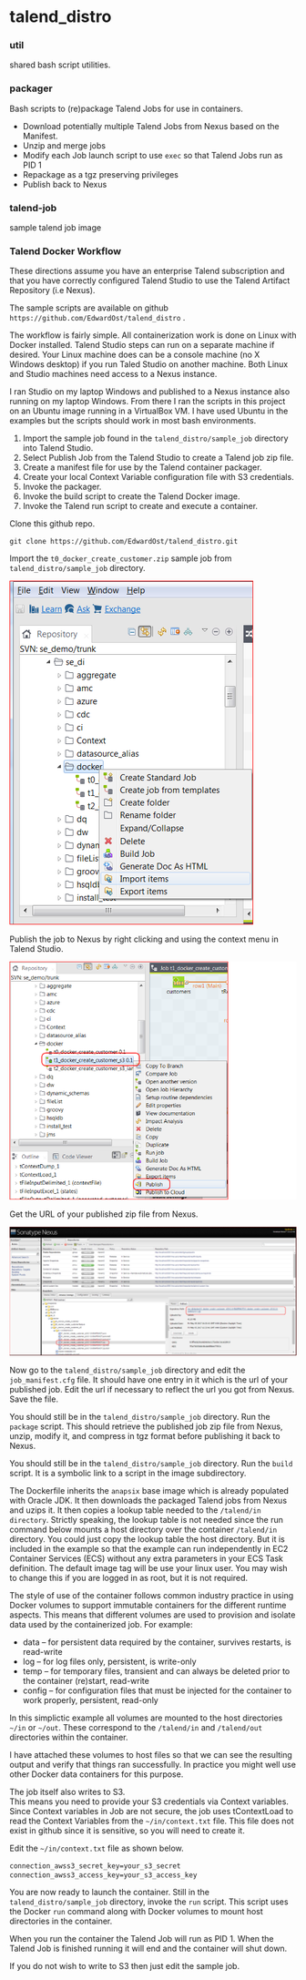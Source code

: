 # talend_distro

### util

shared bash script utilities.

### packager

Bash scripts to (re)package Talend Jobs for use in containers.

* Download potentially multiple Talend Jobs from Nexus based on the Manifest.
* Unzip and merge jobs
* Modify each Job launch script to use `exec` so that Talend Jobs run as PID 1
* Repackage as a tgz preserving privileges
* Publish back to Nexus

### talend-job

sample talend job image

### Talend Docker Workflow

These directions assume you have an enterprise Talend subscription and that you have correctly configured Talend Studio to use the Talend Artifact Repository (i.e Nexus).

The sample scripts are available on github `https://github.com/EdwardOst/talend_distro` .

The workflow is fairly simple.
All containerization work is done on Linux with Docker installed.
Talend Studio steps can run on a separate machine if desired.
Your Linux machine does can be a console machine (no X Windows desktop) if you run Taled Studio on another machine.
Both Linux and Studio machines need access to a Nexus instance.

I ran Studio on my laptop Windows and published to a Nexus instance also running on my laptop Windows.
From there I ran the scripts in this project on an Ubuntu image running in a VirtualBox VM.
I have used Ubuntu in the examples but the scripts should work in most bash environments.

1.  Import the sample job found in the `talend_distro/sample_job` directory into Talend Studio. 
2.  Select Publish Job from the Talend Studio to create a Talend job zip file.
3.  Create a manifest file for use by the Talend container packager.
4.  Create your local Context Variable configuration file with S3 credentials.
5.  Invoke the packager.
6.  Invoke the build script to create the Talend Docker image.
7.  Invoke the Talend run script to create and execute a container.

Clone this github repo.

    git clone https://github.com/EdwardOst/talend_distro.git

Import the `t0_docker_create_customer.zip` sample job from `talend_distro/sample_job` directory.

![import_job](pictures/00_import_job_a.png)

Publish the job to Nexus by right clicking and using the context menu in Talend Studio.

![publish job](pictures/01_publish_job.png)

Get the URL of your published zip file from Nexus.

![get nexus job url](pictures/02_nexus_get_job_url.png)

Now go to the `talend_distro/sample_job` directory and edit the `job_manifest.cfg` file.
It should have one entry in it which is the url of your published job.
Edit the url if necessary to reflect the url you got from Nexus.  Save the file.

You should still be in the `talend_distro/sample_job` directory.
Run the `package` script.
This should retrieve the published job zip file from Nexus, unzip, modify it, and compress in tgz format before publishing it back to Nexus.
 
You should still be in the `talend_distro/sample_job` directory.
Run the `build` script.
It is a symbolic link to a script in the image subdirectory.

The Dockerfile inherits the `anapsix` base image which is already populated with Oracle JDK.
It then downloads the packaged Talend jobs from Nexus and uzips it.
It then copies a lookup table needed to the `/talend/in directory`.
Strictly speaking, the lookup table is not needed since the run command below mounts a host directory over the container `/talend/in` directory.
You could just copy the lookup table the host directory.
But it is included in the example so that the example can run independently in EC2 Container Services (ECS) without any extra parameters in your ECS Task definition.
The default image tag will be use your linux user.  You may wish to change this if you are logged in as root, but it is not required.


The style of use of the container follows common industry practice in using Docker volumes to support immutable containers for the different runtime aspects.
This means that different volumes are used to provision and isolate data used by the containerized job.  For example:

* data – for persistent data required by the container, survives restarts, is read-write
* log – for log files only, persistent, is write-only
* temp – for temporary files, transient and can always be deleted prior to the container (re)start, read-write
* config – for configuration files that must be injected for the container to work properly, persistent, read-only

In this simplictic example all volumes are mounted to the host directories  `~/in` or `~/out`.  These correspond to the `/talend/in` and `/talend/out` directories within the container.

I have attached these volumes to host files so that we can see the resulting output and verify that things ran successfully.  In practice you might well use other Docker data containers for this purpose.

The job itself also writes to S3.  
This means you need to provide your S3 credentials via Context variables.
Since Context variables in Job are not secure, the job uses tContextLoad to read the Context Variables from the `~/in/context.txt` file.
This file does not exist in github since it is sensitive, so you will need to create it.

Edit the `~/in/context.txt` file as shown below.

    connection_awss3_secret_key=your_s3_secret
    connection_awss3_access_key=your_s3_access_key

You are now ready to launch the container.  Still in the `talend_distro/sample_job` directory, invoke the `run` script.  This script uses the Docker `run` command along with Docker volumes to mount host directories in the container.

When you run the container the Talend Job will run as PID 1.  When the Talend Job is finished running it will end and the container will shut down.

If you do not wish to write to S3 then just edit the sample job.

